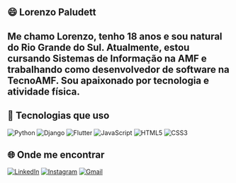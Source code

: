 ## 😄 Lorenzo Paludett 

Me chamo Lorenzo, tenho 18 anos e sou natural do Rio Grande do Sul. Atualmente, estou cursando Sistemas de Informação na AMF e trabalhando como desenvolvedor de software na TecnoAMF. Sou apaixonado por tecnologia e atividade física.
---

## 🚀 Tecnologias que uso
![Python](https://img.shields.io/badge/-Python-3776AB?style=flat&logo=python&logoColor=fff)
![Django](https://img.shields.io/badge/-Django-092E20?style=flat&logo=django&logoColor=fff)
![Flutter](https://img.shields.io/badge/-Flutter-02569B?style=flat&logo=flutter&logoColor=fff)
![JavaScript](https://img.shields.io/badge/-JavaScript-F7DF1E?style=flat&logo=javascript&logoColor=000)
![HTML5](https://img.shields.io/badge/-HTML5-E34F26?style=flat&logo=html5&logoColor=fff)
![CSS3](https://img.shields.io/badge/-CSS3-1572B6?style=flat&logo=css3&logoColor=fff)

## 🌐 Onde me encontrar
[![LinkedIn](https://img.shields.io/badge/LinkedIn-0e76a8?style=flat&logo=linkedin&logoColor=white)](https://www.linkedin.com/in/lorenzo-paludett/)
[![Instagram](https://img.shields.io/badge/Instagram-E4405F?style=flat&logo=instagram&logoColor=white)](https://www.instagram.com/lorenzopaludett/)
[![Gmail](https://img.shields.io/badge/Gmail-D14836?style=flat&logo=gmail&logoColor=white)](mailto:lorenzopaludettbenedetti@gmail.com)
